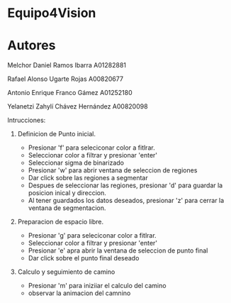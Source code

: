 # Equipo4Vision
# Autores
Melchor Daniel Ramos Ibarra        A01282881

Rafael Alonso Ugarte Rojas             A00820677

Antonio Enrique Franco Gámez         A01252180

Yelanetzi Zahylí Chávez Hernández     A00820098

Intrucciones:

1. Definicion de Punto inicial.
    - Presionar 'f' para seleciconar color a fitlrar.
    - Seleccionar color a filtrar y presionar 'enter'
    - Seleccionar sigma de binarizado
    - Presionar 'w' para abrir ventana de seleccion de regiones
    - Dar click sobre las regiones a segmentar
    - Despues de seleccionar las regiones, presionar 'd' para guardar la posicion inical y direccion.
    - Al tener guardados los datos deseados, presionar 'z' para cerrar la ventana de segmentacion.
    
2. Preparacion de espacio libre.
    - Presionar 'g' para seleciconar color a fitlrar.
    - Seleccionar color a filtrar y presionar 'enter'
    - Presionar 'e' apra abrir la ventana de seleccion de punto final
    - Dar click sobre el punto final deseado
   
3. Calculo y seguimiento de camino
    - Presionar 'm' para iniziiar el calculo del camino
    - observar la animacion del camnino
 
